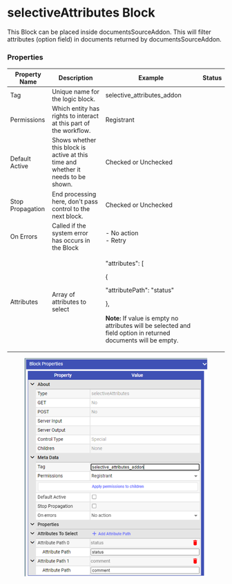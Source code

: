 # selectiveAttributes Block

This Block can be placed inside documentsSourceAddon. This will filter attributes (option field) in documents returned by documentsSourceAddon.

### Properties

| Property Name    | Description                                                                       | Example                                                                                                                                                                                                                    | Status |
| ---------------- | --------------------------------------------------------------------------------- | -------------------------------------------------------------------------------------------------------------------------------------------------------------------------------------------------------------------------- | ------ |
| Tag              | Unique name for the logic block.                                                  | selective\_attributes\_addon                                                                                                                                                                                               |        |
| Permissions      | Which entity has rights to interact at this part of the workflow.                 | Registrant                                                                                                                                                                                                                 |        |
| Default Active   | Shows whether this block is active at this time and whether it needs to be shown. | Checked or Unchecked                                                                                                                                                                                                       |        |
| Stop Propagation | End processing here, don't pass control to the next block.                        | Checked or Unchecked                                                                                                                                                                                                       |        |
| On Errors        | Called if the system error has occurs in the Block                                | <p>- No action<br> - Retry</p>                                                                                                                                                                                             |        |
| Attributes       | Array of attributes to select                                                     | <p>"attributes": [</p><p>    {</p><p>      "attributePath": "status"</p><p>    },<br><br><strong>Note:</strong> If value is empty no attributes will be selected and field option in returned documents will be empty.</p> |        |

<figure><img src="../../../../.gitbook/assets/image (10).png" alt=""><figcaption></figcaption></figure>
